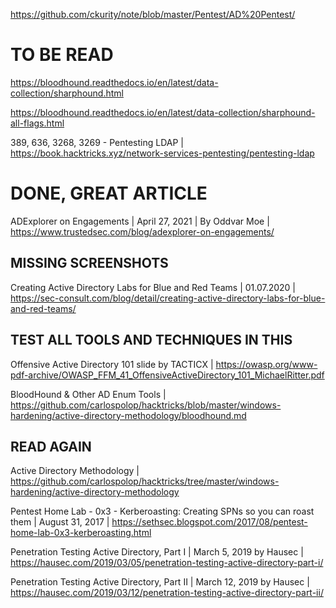 https://github.com/ckurity/note/blob/master/Pentest/AD%20Pentest/

# TO BE READ

https://bloodhound.readthedocs.io/en/latest/data-collection/sharphound.html

https://bloodhound.readthedocs.io/en/latest/data-collection/sharphound-all-flags.html

389, 636, 3268, 3269 - Pentesting LDAP | https://book.hacktricks.xyz/network-services-pentesting/pentesting-ldap

# DONE, GREAT ARTICLE

ADExplorer on Engagements | 
April 27, 2021 | 
By Oddvar Moe |
https://www.trustedsec.com/blog/adexplorer-on-engagements/

## MISSING SCREENSHOTS

Creating Active Directory Labs for Blue and Red Teams | 01.07.2020 | https://sec-consult.com/blog/detail/creating-active-directory-labs-for-blue-and-red-teams/

## TEST ALL TOOLS AND TECHNIQUES IN THIS

Offensive Active Directory 101 slide by TACTICX | https://owasp.org/www-pdf-archive/OWASP_FFM_41_OffensiveActiveDirectory_101_MichaelRitter.pdf

BloodHound & Other AD Enum Tools | https://github.com/carlospolop/hacktricks/blob/master/windows-hardening/active-directory-methodology/bloodhound.md

## READ AGAIN

Active Directory Methodology | https://github.com/carlospolop/hacktricks/tree/master/windows-hardening/active-directory-methodology

Pentest Home Lab - 0x3 - Kerberoasting: Creating SPNs so you can roast them | August 31, 2017 | https://sethsec.blogspot.com/2017/08/pentest-home-lab-0x3-kerberoasting.html

Penetration Testing Active Directory, Part I | March 5, 2019 by Hausec | https://hausec.com/2019/03/05/penetration-testing-active-directory-part-i/

Penetration Testing Active Directory, Part II | March 12, 2019 by Hausec	| https://hausec.com/2019/03/12/penetration-testing-active-directory-part-ii/
